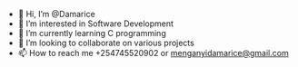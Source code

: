 - 👋 Hi, I’m @Damarice
- 👀 I’m interested in Software Development
- 🌱 I’m currently learning C programming
- 💞️ I’m looking to collaborate on various projects
- 📫 How to reach me +254745520902 or menganyidamarice@gmail.com

<!---
Damarice/Damarice is a ✨ special ✨ repository because its `README.md` (this file) appears on your GitHub profile.
You can click the Preview link to take a look at your changes.
--->
